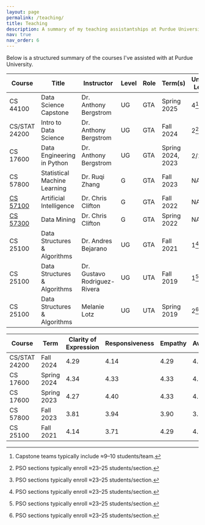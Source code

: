 ```yaml
---
layout: page
permalink: /teaching/
title: Teaching
description: A summary of my teaching assistantships at Purdue University.
nav: true
nav_order: 6
---
```


Below is a structured summary of the courses I've assisted with at Purdue University.

| Course        | Title                          | Instructor                    | Level  | Role | Term(s)                | Units Led    |
|---------------|--------------------------------|-------------------------------|--------|------|------------------------|-----------------------------------
| CS 44100      | Data Science Capstone          | Dr. Anthony Bergstrom         | UG     | GTA  | Spring 2025            | 4[^teams]                               |
| CS/STAT 24200 | Intro to Data Science          | Dr. Anthony Bergstrom         | UG     | GTA  | Fall 2024              | 2[^labs]                         |
| CS 17600      | Data Engineering in Python     | Dr. Anthony Bergstrom         | UG     | GTA  | Spring 2024, 2023      | 2/1[^labs]                               |
| CS 57800      | Statistical Machine Learning   | Dr. Ruqi Zhang                | G   | GTA  | Fall 2023              | NA
| [CS 57100](https://www.cs.purdue.edu/homes/clifton/cs57100/)      | Artificial Intelligence        | Dr. Chris Clifton             | G   | GTA  | Fall 2022              | NA|
| [CS 57300](https://www.cs.purdue.edu/homes/clifton/cs57300/)      | Data Mining                    | Dr. Chris Clifton             | G   | GTA  | Spring 2022            | NA|
| CS 25100      | Data Structures & Algorithms   | Dr. Andres Bejarano           | UG     | GTA  | Fall 2021              | 1[^labs]                                         |
| CS 25100      | Data Structures & Algorithms   | Dr. Gustavo Rodriguez-Rivera  | UG     | UTA  | Fall 2019              | 1[^labs]                                           |
| CS 25100      | Data Structures & Algorithms   | Melanie Lotz                  | UG     | UTA  | Spring 2019            | 2[^labs]                                            |  


| Course        | Term        | Clarity of Expression | Responsiveness | Empathy | Availability | Fairness in Assessment | Classroom Inclusivity | Helpfulness | Communication | Reliability | Diligence | Timely Feedback |
|--------------|-------------|-----------------------|----------------|---------|--------------|------------------------|-----------------------|-------------|---------------|------------|-----------|-----------------|
| CS/STAT 24200 | Fall 2024   | 4.29                  | 4.14           | 4.29    | 4.43         | 4.29                   | 4.43                  | 4.20        | 4.20          | 4.20       | —         | —               |
| CS 17600      | Spring 2024 | 4.34                  | 4.33           | 4.33    | 4.46         | 4.46                   | 4.40                  | 4.52        | 4.56          | 4.48       | —         | —               |
| CS 17600      | Spring 2023 | 4.27                  | 4.40           | 4.33    | 4.33         | 4.27                   | 4.67                  | —           | —             | —          | 4.36      | 4.50            |
| CS 57800      | Fall 2023   | 3.81                  | 3.94           | 3.90    | 3.87         | 3.97                   | 4.03                  | 3.87        | 4.13          | 4.03       | —         | —               |
| CS 25100      | Fall 2021   | 4.14                  | 3.71           | 4.29    | 4.14         | 3.86                   | 4.00                  | 4.00        | 4.14          | 4.14       | —         | —               |



[^labs]: PSO sections typically enroll ≈23–25 students/section.
[^teams]: Capstone teams typically include ≈9–10 students/team.


